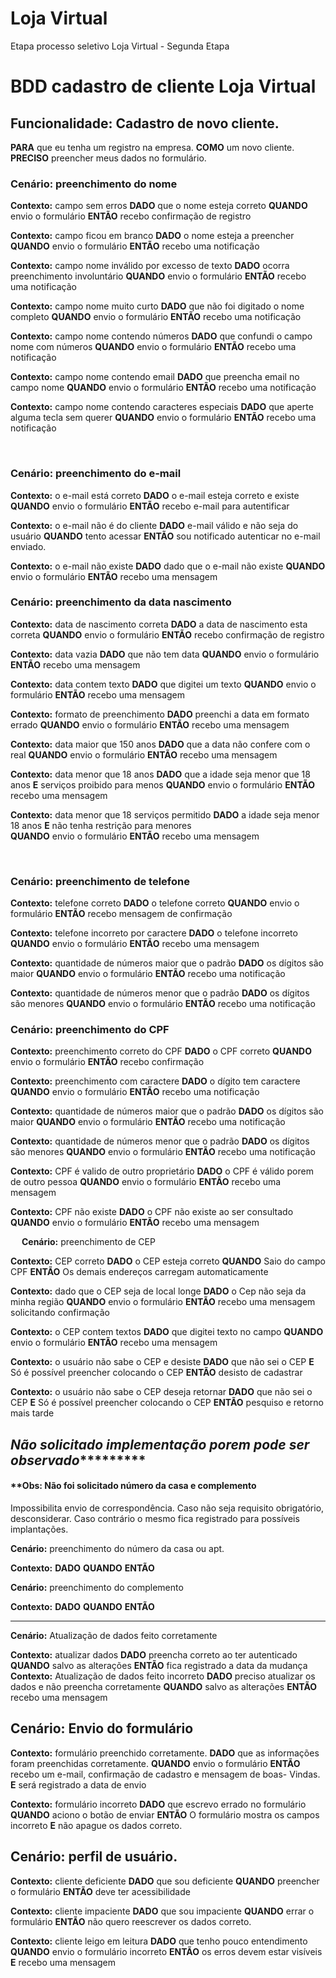 # Loja Virtual
Etapa processo seletivo Loja Virtual - Segunda Etapa

# BDD cadastro de cliente Loja Virtual


## **Funcionalidade:** Cadastro de novo cliente.

**PARA** que eu tenha um registro na empresa.
**COMO** um novo cliente.
**PRECISO** preencher meus dados no formulário.


### **Cenário:** preenchimento do nome

**Contexto:** campo sem erros
**DADO** que o nome esteja correto
**QUANDO** envio o formulário
**ENTÃO** recebo confirmação de registro


**Contexto:** campo ficou em branco
**DADO** o nome esteja a preencher
**QUANDO** envio o formulário 
**ENTÃO** recebo uma notificação


**Contexto:** campo nome inválido por excesso de texto
**DADO** ocorra preenchimento involuntário
**QUANDO** envio o formulário
**ENTÃO** recebo uma notificação

**Contexto:** campo nome muito curto
**DADO** que não foi digitado o nome completo
**QUANDO** envio o formulário
**ENTÃO** recebo uma notificação

**Contexto:** campo nome contendo números
**DADO** que confundi o campo nome com números
**QUANDO** envio o formulário
**ENTÃO** recebo uma notificação

**Contexto:** campo nome contendo email
**DADO** que preencha email no campo nome
**QUANDO** envio o formulário
**ENTÃO** recebo uma notificação

**Contexto:** campo nome contendo caracteres especiais
**DADO** que aperte alguma tecla sem querer
**QUANDO** envio o formulário
**ENTÃO** recebo uma notificação


 
### **Cenário:** preenchimento do e-mail

**Contexto:** o e-mail está correto
**DADO** o e-mail esteja correto e existe
**QUANDO** envio o formulário
**ENTÃO** recebo e-mail para autentificar

**Contexto:** o e-mail não é do cliente
**DADO** e-mail válido e não seja do usuário
**QUANDO** tento acessar
**ENTÃO** sou notificado autenticar no e-mail enviado.

**Contexto:** o e-mail não existe
**DADO** dado que o e-mail não existe
**QUANDO** envio o formulário
**ENTÃO** recebo uma mensagem



### **Cenário:** preenchimento da data nascimento

**Contexto:** data de nascimento correta
**DADO** a data de nascimento esta correta
**QUANDO** envio o formulário
**ENTÃO** recebo confirmação de registro

**Contexto:** data vazia
**DADO** que não tem data
**QUANDO** envio o formulário
**ENTÃO** recebo uma mensagem

**Contexto:** data contem texto
**DADO** que digitei um texto
**QUANDO** envio o formulário
**ENTÃO** recebo uma mensagem

**Contexto:** formato de preenchimento
**DADO** preenchi a data em formato errado
**QUANDO** envio o formulário
**ENTÃO** recebo uma mensagem

**Contexto:** data maior que 150 anos
**DADO** que a data não confere com o real 
**QUANDO** envio o formulário
**ENTÃO** recebo uma mensagem

**Contexto:** data menor que 18 anos
**DADO** que a idade seja menor que 18 anos
**E** serviços proibido para menos
**QUANDO** envio o formulário
**ENTÃO** recebo uma mensagem

**Contexto:** data menor que 18 serviços permitido
**DADO** a idade seja menor 18 anos
**E** não tenha restrição para menores  
**QUANDO** envio o formulário
**ENTÃO** recebo uma mensagem


 
### **Cenário:** preenchimento de telefone
 

**Contexto:** telefone correto
**DADO** o telefone correto
**QUANDO** envio o formulário
**ENTÃO** recebo mensagem de confirmação

**Contexto:** telefone incorreto por caractere
**DADO** o telefone incorreto
**QUANDO** envio o formulário
**ENTÃO** recebo uma mensagem

**Contexto:** quantidade de números maior que o padrão
**DADO** os dígitos são maior
**QUANDO** envio o formulário
**ENTÃO** recebo uma notificação

**Contexto:** quantidade de números menor que o padrão
**DADO** os dígitos são menores
**QUANDO** envio o formulário
**ENTÃO** recebo uma notificação


### **Cenário:** preenchimento do CPF

**Contexto:** preenchimento correto do CPF
**DADO** o CPF correto
**QUANDO** envio o formulário
**ENTÃO** recebo confirmação

**Contexto:** preenchimento com caractere
**DADO** o dígito tem caractere
**QUANDO** envio o formulário
**ENTÃO** recebo uma notificação

**Contexto:** quantidade de números maior que o padrão
**DADO** os dígitos são maior
**QUANDO** envio o formulário
**ENTÃO** recebo uma notificação

**Contexto:** quantidade de números menor que o padrão
**DADO** os dígitos são menores
**QUANDO** envio o formulário
**ENTÃO** recebo uma notificação

**Contexto:** CPF é valido de outro proprietário
**DADO** o CPF é válido porem de outro pessoa
**QUANDO** envio o formulário
**ENTÃO** recebo uma mensagem

**Contexto:** CPF não existe
**DADO** o CPF não existe ao ser consultado
**QUANDO** envio o formulário
**ENTÃO** recebo uma mensagem


 
**Cenário:** preenchimento de CEP

**Contexto:** CEP correto
**DADO** o CEP esteja correto
**QUANDO** Saio do campo CPF
**ENTÃO** Os demais endereços carregam automaticamente

**Contexto:** dado que o CEP seja de local longe
**DADO** o Cep não seja da minha região
**QUANDO** envio o formulário
**ENTÃO** recebo uma mensagem solicitando confirmação

**Contexto:** o CEP contem textos
**DADO** que digitei texto no campo
**QUANDO** envio o formulário
**ENTÃO** recebo uma mensagem

**Contexto:** o usuário não sabe o CEP e desiste
**DADO** que não sei o CEP
**E** Só é possível preencher colocando o CEP
**ENTÃO** desisto de cadastrar

**Contexto:** o usuário não sabe o CEP deseja retornar
**DADO** que não sei o CEP
**E** Só é possível preencher colocando o CEP
**ENTÃO** pesquiso e retorno mais tarde


## ***********Não solicitado implementação porem pode ser observado********************

#### **Obs: Não foi solicitado número da casa e complemento
Impossibilita envio de correspondência. Caso não seja requisito obrigatório, desconsiderar.
Caso contrário o mesmo fica registrado para possíveis implantações.


**Cenário:** preenchimento do número da casa ou apt.

**Contexto:**
**DADO**
**QUANDO**
**ENTÃO**

**Cenário:** preenchimento do complemento

**Contexto:**
**DADO**
**QUANDO**
**ENTÃO**

******************************************************************************************


**Cenário:** Atualização de dados feito corretamente

**Contexto:** atualizar dados
**DADO** preencha correto ao ter autenticado
**QUANDO** salvo as alterações
**ENTÃO** fica registrado a data da mudança
**Contexto:** Atualização de dados feito incorreto
**DADO** preciso atualizar os dados e não preencha corretamente
**QUANDO** salvo as alterações
**ENTÃO** recebo uma mensagem



## **Cenário:** Envio do formulário


**Contexto:** formulário preenchido corretamente.
**DADO** que as informações foram preenchidas corretamente.
**QUANDO** envio o formulário
**ENTÃO** recebo um e-mail, confirmação de cadastro e mensagem de boas-
Vindas.
**E** será registrado a data de envio

**Contexto:** formulário incorreto
**DADO** que escrevo errado no formulário
**QUANDO** aciono o botão de enviar
**ENTÃO** O formulário mostra os campos incorreto
**E** não apague os dados correto.



## **Cenário: perfil de usuário.** 


**Contexto:** cliente deficiente
**DADO** que sou deficiente
**QUANDO** preencher o formulário
**ENTÃO** deve ter acessibilidade 

**Contexto:** cliente impaciente
**DADO** que sou impaciente
**QUANDO** errar o formulário
**ENTÃO** não quero reescrever os dados correto.

**Contexto:** cliente leigo em leitura
**DADO** que tenho pouco entendimento
**QUANDO** envio o formulário incorreto
**ENTÃO** os erros devem estar visíveis
**E** recebo uma mensagem

